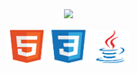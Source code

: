 <div align = "center">
	<img height = "200" src = "https://github-readme-stats.vercel.app/api/top-langs/?username=mourajg">
</div>
<br>
<div align = "center" style = "display: inline_block">
	<img align = "center" alt = "HTML" height = "60" width = "70" src = "https://raw.githubusercontent.com/devicons/devicon/master/icons/html5/html5-original.svg">
	<img align = "center" alt = "CSS" height = "60" width = "70" src = "https://raw.githubusercontent.com/devicons/devicon/master/icons/css3/css3-original.svg">
	<img align = "center" alt = "JAVA" height = "60" width = "70" src = "https://raw.githubusercontent.com/devicons/devicon/master/icons/java/java-original.svg">
</div>
